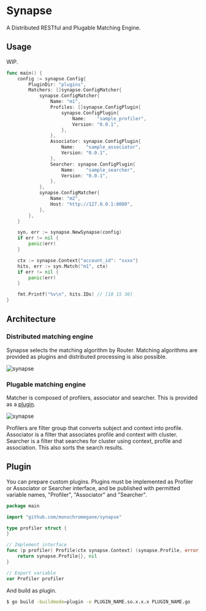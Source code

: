 # Synapse

A Distributed RESTful and Plugable Matching Engine.

## Usage

WIP.

```go
func main() {
	config := synapse.Config{
		PluginDir: "plugins",
		Matchers: []synapse.ConfigMatcher{
			synapse.ConfigMatcher{
				Name: "m1",
				Profiles: []synapse.ConfigPlugin{
					synapse.ConfigPlugin{
						Name:    "sample_profiler",
						Version: "0.0.1",
					},
				},
				Associator: synapse.ConfigPlugin{
					Name:    "sample_associator",
					Version: "0.0.1",
				},
				Searcher: synapse.ConfigPlugin{
					Name:    "sample_searcher",
					Version: "0.0.1",
				},
			},
			synapse.ConfigMatcher{
				Name: "m2",
				Host: "http://127.0.0.1:8080",
			},
		},
	}

	syn, err := synapse.NewSynapse(config)
	if err != nil {
		panic(err)
	}

	ctx := synapse.Context{"account_id": "xxxx"}
	hits, err := syn.Match("m1", ctx)
	if err != nil {
		panic(err)
	}

	fmt.Printf("%v\n", hits.IDs) // [10 15 30]
}
```

## Architecture

### Distributed matching engine

Synapse selects the matching algorithm by Router.
Matching algorithms are provided as plugins and distributed processing is also possible.

![synapse](https://user-images.githubusercontent.com/1845486/43449245-e83d55fc-94ea-11e8-8e64-227884db0adb.jpeg)

### Plugable matching engine

Matcher is composed of profilers, associator and searcher. This is provided as a [plugin](https://golang.org/pkg/plugin/).

![synapse](https://user-images.githubusercontent.com/1845486/43451492-05ea97e0-94f0-11e8-9214-4307ac189b9d.jpeg)

Profilers are filter group that converts subject and context into profile.
Associator is a filter that associates profile and context with cluster.
Searcher is a filter that searches for cluster using context, profile and association.
This also sorts the search results.

## Plugin

You can prepare custom plugins.
Plugins must be implemented as Profiler or Associator or Searcher interface, and be published with permitted variable names, "Profiler", "Associator" and "Searcher".

```go
package main

import "github.com/monochromegane/synapse"

type profiler struct {
}

// Implement interface
func (p profiler) Profile(ctx synapse.Context) (synapse.Profile, error) {
	return synapse.Profile{}, nil
}

// Export variable
var Profiler profiler
```

And build as plugin.

```sh
$ go build -buildmode=plugin -o PLUGIN_NAME.so.x.x.x PLUGIN_NAME.go
```

